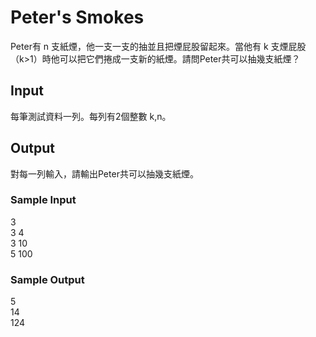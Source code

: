 # Peter's Smokes
Peter有 n 支紙煙，他一支一支的抽並且把煙屁股留起來。當他有 k 支煙屁股（k>1）時他可以把它們捲成一支新的紙煙。請問Peter共可以抽幾支紙煙？
## Input
每筆測試資料一列。每列有2個整數 k,n。
## Output
對每一列輸入，請輸出Peter共可以抽幾支紙煙。
### Sample Input
3  
3 4  
3 10  
5 100
### Sample Output
5  
14  
124
